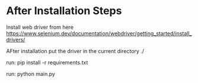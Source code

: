 # After Installation Steps

Install web driver from here https://www.selenium.dev/documentation/webdriver/getting_started/install_drivers/

AFter installation put the driver in the current directory ./

run:  pip install -r requirements.txt

run:  python main.py
